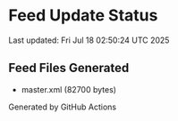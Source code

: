 # Feed Update Status
Last updated: Fri Jul 18 02:50:24 UTC 2025

## Feed Files Generated
- master.xml (82700 bytes)

Generated by GitHub Actions
